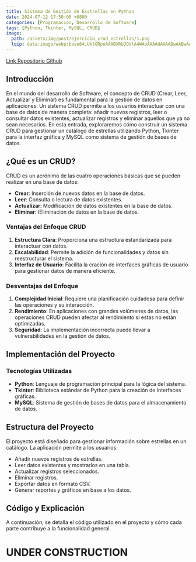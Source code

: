 ```yaml
---
title: Sistema de Gestión de Esstrellas en Python
date: 2024-07-12 17:50:00 +0800
categories: [Programación, Desarrollo de Software]
tags: [Python, Tkinter, MySQL, CRUD]
image:
  path: /assets/img/post/ejercicio_crud_estrellas/1.png
  lqip: data:image/webp;base64,UklGRpoAAABXRUJQVlA4WAoAAAAQAAAADwAABwAAQUxQSDIAAAARL0AmbZurmr57yyIiqE8oiG0bejIYEQTgqiDA9vqnsUSI6H+oAERp2HZ65qP/VIAWAFZQOCBCAAAA8AEAnQEqEAAIAAVAfCWkAALp8sF8rgRgAP7o9FDvMCkMde9PK7euH5M1m6VWoDXf2FkP3BqV0ZYbO6NA/VFIAAAA
---
```


[Link Repositorio Github](https://github.com/mateosolinho/python/tree/master/projects/star_manager)

## Introducción

En el mundo del desarrollo de Software, el concepto de CRUD (Crear, Leer, Actualizar y Eliminar) es fundamental para la gestión de datos en aplicaciones. Un sistema CRUD permite a los usuarios interactuar con una base de datos de manera completa: añadir nuevos registros, leer o consultar datos existentes, actualizar registros y eliminar aquellos que ya no sean necesarios. En esta entrada, exploraremos cómo construir un sistema CRUD para gestionar un catálogo de estrellas utilizando Python, Tkinter para la interfaz gráfica y MySQL como sistema de gestión de bases de datos.

## ¿Qué es un CRUD?

CRUD es un acrónimo de las cuatro operaciones básicas que se pueden realizar en una base de datos:

* **Crear**: Inserción de nuevos datos en la base de datos.
* **Leer**: Consulta o lectura de datos existentes.
* **Actualizar**: Modificación de datos existentes en la base de datos.
* **Eliminar**: IEliminación de datos en la base de datos.

### Ventajas del Enfoque CRUD

1. **Estructura Clara**: Proporciona una estructura estandarizada para interactuar con datos.
2. **Escalabilidad**: Permite la adición de funcionalidades y datos sin reestructurar el sistema.
3. **Interfaz de Usuario**: Facilita la cración de interfaces gráficas de usuario para gestionar datos de manera eficiente.

### Desventajas del Enfoque

1. **Complejidad Inicial**: Requiere una planificación cuidadosa para definir las operaciones y su interacción.
2. **Rendimiento**: En aplicaciones con grandes volúmenes de datos, las operaciones CRUD pueden afectar al rendimiento si estas no están optimizadas.
3. **Seguridad**: La implementación incorrecta puede llevar a vulnerabilidades en la gestión de datos.

## Implementación del Proyecto

### Tecnologías Utilizadas

* **Python**: Lenguaje de programación principal para la lógica del sistema.
* **Tkinter**: Biblioteca estándar de Python para la creación de interfaces gráficas.
* **MySQL**: Sistema de gestión de bases de datos para el almacenamiento de datos.

## Estructura del Proyecto

El proyecto está diseñado para gestionar información sobre estrellas en un catálogo. La aplicación permite a los usuarios:

* Añadir nuevos registros de estrellas.
* Leer datos existentes y mostrarlos en una tabla.
* Actualizar registros seleccionados.
* Eliminar registros.
* Exportar datos en formato CSV.
* Generar reportes y gráficos en base a los datos.

## Código y Explicación

A continuación, se detalla el código utilizado en el proyecto y cómo cada parte contribuye a la funcionalidad general.

# UNDER CONSTRUCTION
